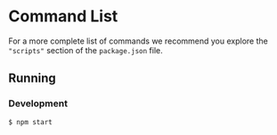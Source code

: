 # Command List
For a more complete list of commands we recommend you explore the `"scripts"` section of the `package.json` file.

## Running

### Development
```bash
$ npm start
```

<!--
### Production
```
$ npm run build:prod
$ npm run server:prod
```
-->

<!--
## Building

### Build Files: Development
```
$ npm run build:dev
```

### Build Files: Production
```
$ npm run build:prod
```
-->

<!--
### Watch and Build Files
```
$ npm run watch
```
-->

<!--
## Testing

### Run Tests
```
npm run test
```

### Watch and Run Tests
```
npm run watch:test
```
-->
